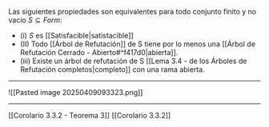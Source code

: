 Las siguientes propiedades son equivalentes para todo conjunto finito y no vacío $S\subseteq Form$:
- (i) $S$ es [[Satisfacible|satistacible]]
- (II) Todo [[Árbol de Refutación]] de S tiene por lo menos una [[Árbol de Refutación Cerrado - Abierto#^f417d0|abierta]].
- (iii) Existe un árbol de refutación de S [[Lema 3.4 - de los Árboles de Refutación completos|completo]] con una rama abierta.
***
![[Pasted image 20250409093323.png]]
***
[[Corolario 3.3.2 - Teorema 3]]
[[Corolario 3.3.2]]
